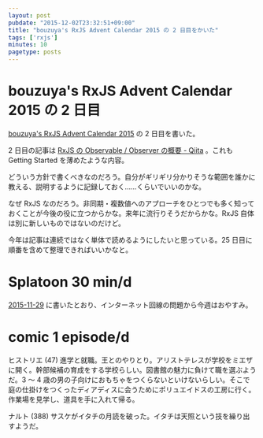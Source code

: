 ```yaml
---
layout: post
pubdate: "2015-12-02T23:32:51+09:00"
title: "bouzuya's RxJS Advent Calendar 2015 の 2 日目をかいた"
tags: ['rxjs']
minutes: 10
pagetype: posts
---
```

# bouzuya\'s RxJS Advent Calendar 2015 の 2 日目

[bouzuya's RxJS Advent Calendar 2015](http://www.adventar.org/calendars/1200) の 2 日目を書いた。

2 日目の記事は [RxJS の Observable / Observer の概要 - Qiita](http://qiita.com/bouzuya/items/63a6dfca0e3ebb0f5268) 。これも Getting Started を薄めたような内容。

どういう方針で書くべきなのだろう。自分がギリギリ分かりそうな範囲を誰かに教える、説明するように記録しておく……くらいでいいのかな。

なぜ RxJS なのだろう。非同期・複数値へのアプローチをひとつでも多く知っておくことが今後の役に立つからかな。来年に流行りそうだからかな。RxJS 自体は別に新しいものではないのだけど。

今年は記事は連続ではなく単体で読めるようにしたいと思っている。25 日目に順番を含めて整理できればいいかなと。

# Splatoon 30 min/d

[2015-11-29][] に書いたとおり、インターネット回線の問題から今週はおやすみ。

# comic 1 episode/d

ヒストリエ (47) 進学と就職。王とのやりとり。アリストテレスが学校をミエザに開く。幹部候補の育成をする学校らしい。図書館の魅力に負けて職を選ぶようだ。3 〜 4 歳の男の子向けにおもちゃをつくらないといけないらしい。そこで庭の仕掛けをつくったディアディスに会うためにポリュエイドスの工房に行く。作業場を見学し、道具を手に入れて帰る。

ナルト (388) サスケがイタチの月読を破った。イタチは天照という技を繰り出すようだ。

[2015-11-29]: http://blog.bouzuya.net/2015/11/29/
